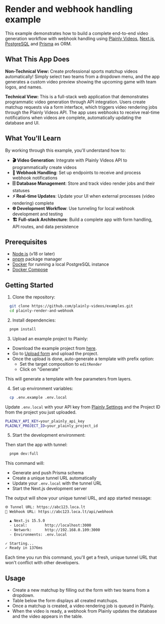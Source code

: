 # Render and webhook handling example

This example demonstrates how to build a complete end-to-end video generation workflow with webhook handling using [Plainly Videos](https://www.plainlyvideos.com/), [Next.js](https://nextjs.org), [PostgreSQL](https://www.postgresql.org/) and [Prisma](https://www.prisma.io/) as ORM.

## What This App Does

**Non-Technical View:**
Create professional sports matchup videos automatically! Simply select two teams from a dropdown menu, and the app generates a custom video preview showing the upcoming game with team logos, and names.

**Technical View:**
This is a full-stack web application that demonstrates programmatic video generation through API integration. Users create matchup requests via a form interface, which triggers video rendering jobs through the Plainly Videos API. The app uses webhooks to receive real-time notifications when videos are complete, automatically updating the database and UI.

## What You'll Learn

By working through this example, you'll understand how to:

- **🎬 Video Generation**: Integrate with Plainly Videos API to programmatically create videos
- **🔄 Webhook Handling**: Set up endpoints to receive and process webhook notifications  
- **🗄️ Database Management**: Store and track video render jobs and their statuses
- **⚡ Real-time Updates**: Update your UI when external processes (video rendering) complete
- **🌐 Development Workflow**: Use tunneling for local webhook development and testing
- **🏗️ Full-stack Architecture**: Build a complete app with form handling, API routes, and data persistence

## Prerequisites

- [Node.js](https://nodejs.org/) (v18 or later)
- [pnpm](https://pnpm.io/) package manager
- [Docker](https://www.docker.com/) for running a local PostgreSQL instance
- [Docker Compose](https://docs.docker.com/compose/)

## Getting Started

1. Clone the repository:

```bash
  git clone https://github.com/plainly-videos/examples.git
  cd plainly-render-and-webhook
```
2. Install dependencies:

```bash
  pnpm install
```

3. Upload an example project to Plainly:

- Download the example project from [here](./after-effects/Sports%20Matchup.zip).
- Go to [Upload form](https://app.plainlyvideos.com/dashboard/projects/create) and upload the project.
- Once the upload is done, auto-generate a template with prefix option:
  - Set the target composition to `editRender`
  - Click on "Generate"

This will generate a template with few parameters from layers.

4. Set up environment variables:

```bash
  cp .env.example .env.local
```

Update `.env.local` with your API key from [Plainly Settings](https://app.plainlyvideos.com/dashboard/user/settings/general) and the Project ID from the project you just uploaded.
```bash
PLAINLY_API_KEY=your_plainly_api_key
PLAINLY_PROJECT_ID=your_plainly_project_id
```

5. Start the development environment:

Then start the app with tunnel:
```bash
  pnpm dev:full
```

This command will:
- Generate and push Prisma schema
- Create a unique tunnel URL automatically
- Update your `.env.local` with the tunnel URL
- Start the Next.js development server

The output will show your unique tunnel URL, and app started message:
```bash
🌐 Tunnel URL: https://abc123.loca.lt
📨 Webhook URL: https://abc123.loca.lt/api/webhook

  ▲ Next.js 15.5.0
  - Local:        http://localhost:3000
  - Network:      http://192.168.0.109:3000
  - Environments: .env.local

✓ Starting...
✓ Ready in 1376ms
```

Each time you run this command, you'll get a fresh, unique tunnel URL that won't conflict with other developers.

## Usage

- Create a new matchup by filling out the form with two teams from a dropdown.
- Table below the form displays all created matchups.
- Once a matchup is created, a video rendering job is queued in Plainly.
- When the video is ready, a webhook from Plainly updates the database and the video appears in the table.
